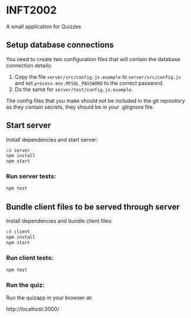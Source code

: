 # INFT2002

A small application for Quizzes

## Setup database connections

You need to create two configuration files that will contain the database connection details:

1. Copy the file `server/src/config.js.example` to `server/src/config.js` and set `process.env.MYSQL_PASSWORD` to the correct password.
2. Do the same for `server/test/config.js.example`.

The config files that you make should not be included in the git repository as they contain secrets, they should be in your .gitignore file.


## Start server

Install dependencies and start server:

```sh
cd server
npm install
npm start
```

### Run server tests:

```sh
npm test
```

## Bundle client files to be served through server

Install dependencies and bundle client files:

```sh
cd client
npm install
npm start
```

### Run client tests:

```sh
npm test
```

### Run the quiz:

Run the quizapp in your browser at:

http://localhost:3000/
